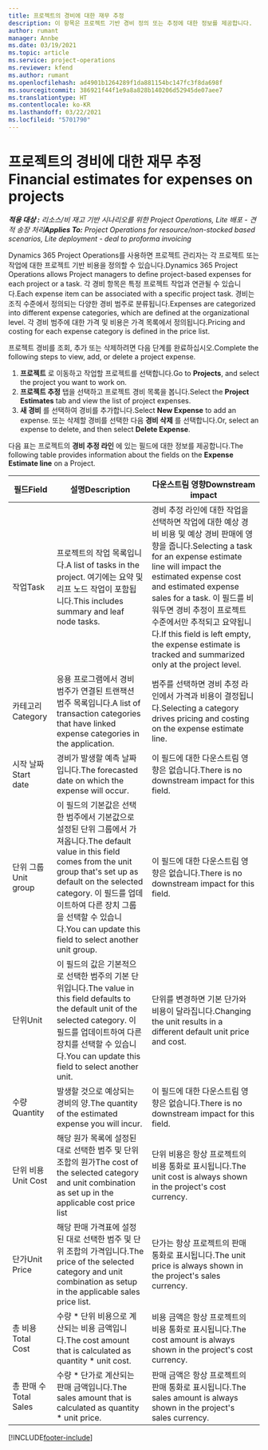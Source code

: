 ```yaml
---
title: 프로젝트의 경비에 대한 재무 추정
description: 이 항목은 프로젝트 기반 경비 정의 또는 추정에 대한 정보를 제공합니다.
author: rumant
manager: Annbe
ms.date: 03/19/2021
ms.topic: article
ms.service: project-operations
ms.reviewer: kfend
ms.author: rumant
ms.openlocfilehash: ad4901b1264289f1da881154bc147fc3f8da698f
ms.sourcegitcommit: 386921f44f1e9a8a828b140206d52945de07aee7
ms.translationtype: HT
ms.contentlocale: ko-KR
ms.lasthandoff: 03/22/2021
ms.locfileid: "5701790"
---
```

# <a name="financial-estimates-for-expenses-on-projects"></a><span data-ttu-id="64bff-103">프로젝트의 경비에 대한 재무 추정</span><span class="sxs-lookup"><span data-stu-id="64bff-103">Financial estimates for expenses on projects</span></span>
<span data-ttu-id="64bff-104">_**적용 대상 :** 리소스/비 재고 기반 시나리오를 위한 Project Operations, Lite 배포 - 견적 송장 처리_</span><span class="sxs-lookup"><span data-stu-id="64bff-104">_**Applies To:** Project Operations for resource/non-stocked based scenarios, Lite deployment - deal to proforma invoicing_</span></span>

<span data-ttu-id="64bff-105">Dynamics 365 Project Operations를 사용하면 프로젝트 관리자는 각 프로젝트 또는 작업에 대한 프로젝트 기반 비용을 정의할 수 있습니다.</span><span class="sxs-lookup"><span data-stu-id="64bff-105">Dynamics 365 Project Operations allows Project managers to define project-based expenses for each project or a task.</span></span> <span data-ttu-id="64bff-106">각 경비 항목은 특정 프로젝트 작업과 연관될 수 있습니다.</span><span class="sxs-lookup"><span data-stu-id="64bff-106">Each expense item can be associated with a specific project task.</span></span> <span data-ttu-id="64bff-107">경비는 조직 수준에서 정의되는 다양한 경비 범주로 분류됩니다.</span><span class="sxs-lookup"><span data-stu-id="64bff-107">Expenses are categorized into different expense categories, which are defined at the organizational level.</span></span> <span data-ttu-id="64bff-108">각 경비 범주에 대한 가격 및 비용은 가격 목록에서 정의됩니다.</span><span class="sxs-lookup"><span data-stu-id="64bff-108">Pricing and costing for each expense category is defined in the price list.</span></span> 

<span data-ttu-id="64bff-109">프로젝트 경비를 조회, 추가 또는 삭제하려면 다음 단계를 완료하십시오.</span><span class="sxs-lookup"><span data-stu-id="64bff-109">Complete the following steps to view, add, or delete a project expense.</span></span>

1. <span data-ttu-id="64bff-110">**프로젝트** 로 이동하고 작업할 프로젝트를 선택합니다.</span><span class="sxs-lookup"><span data-stu-id="64bff-110">Go to **Projects**, and select the project you want to work on.</span></span>
2. <span data-ttu-id="64bff-111">**프로젝트 추정** 탭을 선택하고 프로젝트 경비 목록을 봅니다.</span><span class="sxs-lookup"><span data-stu-id="64bff-111">Select the **Project Estimates** tab and view the list of project expenses.</span></span>
3. <span data-ttu-id="64bff-112">**새 경비** 를 선택하여 경비를 추가합니다.</span><span class="sxs-lookup"><span data-stu-id="64bff-112">Select **New Expense** to add an expense.</span></span> <span data-ttu-id="64bff-113">또는 삭제할 경비를 선택한 다음 **경비 삭제** 를 선택합니다.</span><span class="sxs-lookup"><span data-stu-id="64bff-113">Or, select an expense to delete, and then select **Delete Expense**.</span></span>

<span data-ttu-id="64bff-114">다음 표는 프로젝트의 **경비 추정 라인** 에 있는 필드에 대한 정보를 제공합니다.</span><span class="sxs-lookup"><span data-stu-id="64bff-114">The following table provides information about the fields on the **Expense Estimate line** on a Project.</span></span> 

| <span data-ttu-id="64bff-115">**필드**</span><span class="sxs-lookup"><span data-stu-id="64bff-115">**Field**</span></span> | <span data-ttu-id="64bff-116">**설명**</span><span class="sxs-lookup"><span data-stu-id="64bff-116">**Description**</span></span> | <span data-ttu-id="64bff-117">**다운스트림 영향**</span><span class="sxs-lookup"><span data-stu-id="64bff-117">**Downstream impact**</span></span> |
| --- | --- | --- |
| <span data-ttu-id="64bff-118">작업</span><span class="sxs-lookup"><span data-stu-id="64bff-118">Task</span></span> | <span data-ttu-id="64bff-119">프로젝트의 작업 목록입니다.</span><span class="sxs-lookup"><span data-stu-id="64bff-119">A list of tasks in the project.</span></span> <span data-ttu-id="64bff-120">여기에는 요약 및 리프 노드 작업이 포함됩니다.</span><span class="sxs-lookup"><span data-stu-id="64bff-120">This includes summary and leaf node tasks.</span></span> | <span data-ttu-id="64bff-121">경비 추정 라인에 대한 작업을 선택하면 작업에 대한 예상 경비 비용 및 예상 경비 판매에 영향을 줍니다.</span><span class="sxs-lookup"><span data-stu-id="64bff-121">Selecting a task for an expense estimate line will impact the estimated expense cost and estimated expense sales for a task.</span></span> <span data-ttu-id="64bff-122">이 필드를 비워두면 경비 추정이 프로젝트 수준에서만 추적되고 요약됩니다.</span><span class="sxs-lookup"><span data-stu-id="64bff-122">If this field is left empty, the expense estimate is tracked and summarized only at the project level.</span></span> |
| <span data-ttu-id="64bff-123">카테고리</span><span class="sxs-lookup"><span data-stu-id="64bff-123">Category</span></span> | <span data-ttu-id="64bff-124">응용 프로그램에서 경비 범주가 연결된 트랜잭션 범주 목록입니다.</span><span class="sxs-lookup"><span data-stu-id="64bff-124">A list of transaction categories that have linked expense categories in the application.</span></span> | <span data-ttu-id="64bff-125">범주를 선택하면 경비 추정 라인에서 가격과 비용이 결정됩니다.</span><span class="sxs-lookup"><span data-stu-id="64bff-125">Selecting a category drives pricing and costing on the expense estimate line.</span></span> |
| <span data-ttu-id="64bff-126">시작 날짜</span><span class="sxs-lookup"><span data-stu-id="64bff-126">Start date</span></span> | <span data-ttu-id="64bff-127">경비가 발생할 예측 날짜입니다.</span><span class="sxs-lookup"><span data-stu-id="64bff-127">The forecasted date on which the expense will occur.</span></span> | <span data-ttu-id="64bff-128">이 필드에 대한 다운스트림 영향은 없습니다.</span><span class="sxs-lookup"><span data-stu-id="64bff-128">There is no downstream impact for this field.</span></span> |
| <span data-ttu-id="64bff-129">단위 그룹</span><span class="sxs-lookup"><span data-stu-id="64bff-129">Unit group</span></span> | <span data-ttu-id="64bff-130">이 필드의 기본값은 선택한 범주에서 기본값으로 설정된 단위 그룹에서 가져옵니다.</span><span class="sxs-lookup"><span data-stu-id="64bff-130">The default value in this field comes from the unit group that's set up as default on the selected category.</span></span> <span data-ttu-id="64bff-131">이 필드를 업데이트하여 다른 장치 그룹을 선택할 수 있습니다.</span><span class="sxs-lookup"><span data-stu-id="64bff-131">You can update this field to select another unit group.</span></span> | <span data-ttu-id="64bff-132">이 필드에 대한 다운스트림 영향은 없습니다.</span><span class="sxs-lookup"><span data-stu-id="64bff-132">There is no downstream impact for this field.</span></span> |
| <span data-ttu-id="64bff-133">단위</span><span class="sxs-lookup"><span data-stu-id="64bff-133">Unit</span></span> | <span data-ttu-id="64bff-134">이 필드의 값은 기본적으로 선택한 범주의 기본 단위입니다.</span><span class="sxs-lookup"><span data-stu-id="64bff-134">The value in this field defaults to the default unit of the selected category.</span></span> <span data-ttu-id="64bff-135">이 필드를 업데이트하여 다른 장치를 선택할 수 있습니다.</span><span class="sxs-lookup"><span data-stu-id="64bff-135">You can update this field to select another unit.</span></span> | <span data-ttu-id="64bff-136">단위를 변경하면 기본 단가와 비용이 달라집니다.</span><span class="sxs-lookup"><span data-stu-id="64bff-136">Changing the unit results in a different default unit price and cost.</span></span> |
| <span data-ttu-id="64bff-137">수량</span><span class="sxs-lookup"><span data-stu-id="64bff-137">Quantity</span></span> | <span data-ttu-id="64bff-138">발생할 것으로 예상되는 경비의 양.</span><span class="sxs-lookup"><span data-stu-id="64bff-138">The quantity of the estimated expense you will incur.</span></span> | <span data-ttu-id="64bff-139">이 필드에 대한 다운스트림 영향은 없습니다.</span><span class="sxs-lookup"><span data-stu-id="64bff-139">There is no downstream impact for this field.</span></span> |
| <span data-ttu-id="64bff-140">단위 비용</span><span class="sxs-lookup"><span data-stu-id="64bff-140">Unit Cost</span></span> | <span data-ttu-id="64bff-141">해당 원가 목록에 설정된 대로 선택한 범주 및 단위 조합의 원가</span><span class="sxs-lookup"><span data-stu-id="64bff-141">The cost of the selected category and unit combination as set up in the applicable cost price list</span></span> | <span data-ttu-id="64bff-142">단위 비용은 항상 프로젝트의 비용 통화로 표시됩니다.</span><span class="sxs-lookup"><span data-stu-id="64bff-142">The unit cost is always shown in the project's cost currency.</span></span> |
| <span data-ttu-id="64bff-143">단가</span><span class="sxs-lookup"><span data-stu-id="64bff-143">Unit Price</span></span> | <span data-ttu-id="64bff-144">해당 판매 가격표에 설정된 대로 선택한 범주 및 단위 조합의 가격입니다.</span><span class="sxs-lookup"><span data-stu-id="64bff-144">The price of the selected category and unit combination as setup in the applicable sales price list.</span></span> | <span data-ttu-id="64bff-145">단가는 항상 프로젝트의 판매 통화로 표시됩니다.</span><span class="sxs-lookup"><span data-stu-id="64bff-145">The unit price is always shown in the project's sales currency.</span></span> |
| <span data-ttu-id="64bff-146">총 비용</span><span class="sxs-lookup"><span data-stu-id="64bff-146">Total Cost</span></span> | <span data-ttu-id="64bff-147">수량 \* 단위 비용으로 계산되는 비용 금액입니다.</span><span class="sxs-lookup"><span data-stu-id="64bff-147">The cost amount that is calculated as quantity \* unit cost.</span></span>| <span data-ttu-id="64bff-148">비용 금액은 항상 프로젝트의 비용 통화로 표시됩니다.</span><span class="sxs-lookup"><span data-stu-id="64bff-148">The cost amount is always shown in the project's cost currency.</span></span> |
| <span data-ttu-id="64bff-149">총 판매 수</span><span class="sxs-lookup"><span data-stu-id="64bff-149">Total Sales</span></span> | <span data-ttu-id="64bff-150">수량 \* 단가로 계산되는 판매 금액입니다.</span><span class="sxs-lookup"><span data-stu-id="64bff-150">The sales amount that is calculated as quantity \* unit price.</span></span> | <span data-ttu-id="64bff-151">판매 금액은 항상 프로젝트의 판매 통화로 표시됩니다.</span><span class="sxs-lookup"><span data-stu-id="64bff-151">The sales amount is always shown in the project's sales currency.</span></span> |


[!INCLUDE[footer-include](../includes/footer-banner.md)]
